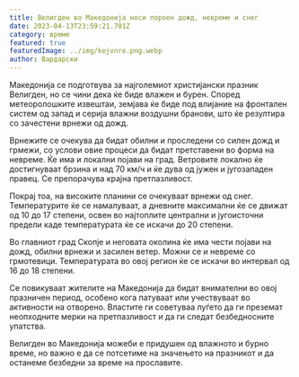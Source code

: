 ```yaml
---
title: Велигден во Македонија носи пороен дожд, невреме и снег
date: 2023-04-13T23:59:21.701Z
category: време
featured: true
featuredImage: ../img/kejvnre.png.webp
author: Вардарски
---
```


Македонија се подготвува за најголемиот христијански празник Велигден, но се чини дека ќе биде влажен и бурен. Според метеоролошките извештаи, земјава ќе биде под влијание на фронтален систем од запад и серија влажни воздушни бранови, што ќе резултира со зачестени врнежи од дожд.

Врнежите се очекува да бидат обилни и проследени со силен дожд и грмежи, со услови овие процеси да бидат претставени во форма на невреме. Ќе има и локални појави на град. Ветровите локално ќе достигнуваат брзина и над 70 км/ч и ќе дува од јужен и југозападен правец. Се препорачува крајна претпазливост.

Покрај тоа, на високите планини се очекуваат врнежи од снег. Температурите ќе се намалуваат, а дневните максимални ќе се движат од 10 до 17 степени, освен во најтоплите централни и југоисточни предели каде температурата ќе се искачи до 20 степени.

Во главниот град Скопје и неговата околина ќе има чести појави на дожд, обилни врнежи и засилен ветер. Можни се и невреме со грмотевици. Температурата во овој регион ќе се искачи во интервал од 16 до 18 степени.

Се повикуваат жителите на Македонија да бидат внимателни во овој празничен период, особено кога патуваат или учествуваат во активности на отворено. Властите ги советуваа луѓето да ги преземат неопходните мерки на претпазливост и да ги следат безбедносните упатства.

Велигден во Македонија можеби е придушен од влажното и бурно време, но важно е да се потсетиме на значењето на празникот и да останеме безбедни за време на прославите.
